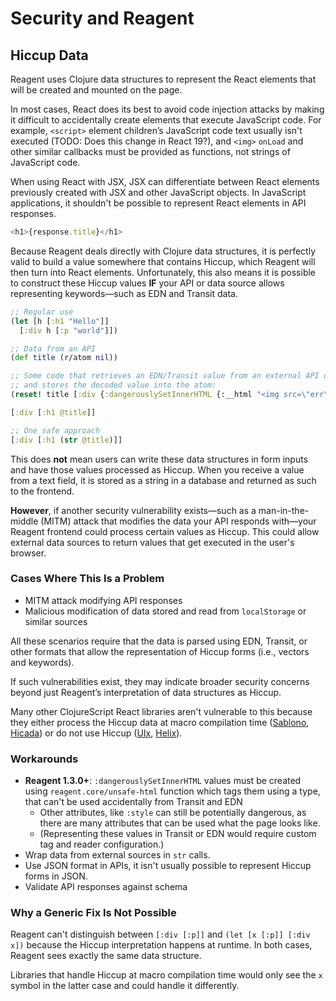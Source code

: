 # Security and Reagent

## Hiccup Data

Reagent uses Clojure data structures to represent the React elements that will
be created and mounted on the page.

In most cases, React does its best to avoid code injection attacks by making it
difficult to accidentally create elements that execute JavaScript code. For
example, `<script>` element children’s JavaScript code text usually isn't executed
(TODO: Does this change in React 19?), and `<img>` `onLoad` and other similar callbacks
must be provided as functions, not strings of JavaScript code.

When using React with JSX, JSX can differentiate between React elements
previously created with JSX and other JavaScript objects. In JavaScript
applications, it shouldn't be possible to represent React elements in API
responses.

```js
<h1>{response.title}</h1>
```

Because Reagent deals directly with Clojure data structures, it is perfectly
valid to build a value somewhere that contains Hiccup, which Reagent will then
turn into React elements. Unfortunately, this also means it is possible to
construct these Hiccup values **IF** your API or data source allows representing
keywords—such as EDN and Transit data.

```cljs
;; Regular use
(let [h [:h1 "Hello"]]
  [:div h [:p "world"]])

;; Data from an API
(def title (r/atom nil))

;; Some code that retrieves an EDN/Transit value from an external API or localStorage
;; and stores the decoded value into the atom:
(reset! title [:div {:dangerouslySetInnerHTML {:__html "<img src=\"err\" onError=\"alert('danger')\"/>"}}])

[:div [:h1 @title]]

;; One safe approach
[:div [:h1 (str @title)]]
```

This does **not** mean users can write these data structures in form inputs
and have those values processed as Hiccup. When you receive a value from a text
field, it is stored as a string in a database and returned as such to the
frontend.

**However**, if another security vulnerability exists—such as a man-in-the-
middle (MITM) attack that modifies the data your API responds with—your Reagent
frontend could process certain values as Hiccup. This could allow external
data sources to return values that get executed in the user's browser.

### Cases Where This Is a Problem

- MITM attack modifying API responses
- Malicious modification of data stored and read from `localStorage` or similar
  sources

All these scenarios require that the data is parsed using EDN, Transit, or
other formats that allow the representation of Hiccup forms (i.e., vectors and
keywords).

If such vulnerabilities exist, they may indicate broader security concerns
beyond just Reagent’s interpretation of data structures as Hiccup.

Many other ClojureScript React libraries aren't vulnerable to this because they
either process the Hiccup data at macro compilation time ([Sablono](https://github.com/r0man/sablono),
[Hicada](https://github.com/rauhs/hicada))
or do not use Hiccup ([UIx](https://github.com/pitch-io/uix), [Helix](https://github.com/lilactown/helix)).

### Workarounds

- **Reagent 1.3.0+**: `:dangerouslySetInnerHTML` values must be created using `reagent.core/unsafe-html`
  function which tags them using a type, that can't be used accidentally from Transit and EDN
    - Other attributes, like `:style` can still be potentially dangerous, as there are
      many attributes that can be used what the page looks like.
    - (Representing these values in Transit or EDN would require custom tag and reader configuration.)
- Wrap data from external sources in `str` calls.
- Use JSON format in APIs, it isn't usually possible to represent Hiccup forms in JSON.
- Validate API responses against schema

### Why a Generic Fix Is Not Possible

Reagent can't distinguish between `[:div [:p]]` and `(let [x [:p]] [:div x])`
because the Hiccup interpretation happens at runtime. In both cases,
Reagent sees exactly the same data structure.

Libraries that handle Hiccup at macro compilation time would only see
the `x` symbol in the latter case and could handle it differently.
